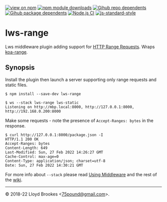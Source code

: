 [![view on npm](https://badgen.net/npm/v/lws-range)](https://www.npmjs.org/package/lws-range)
[![npm module downloads](https://badgen.net/npm/dt/lws-range)](https://www.npmjs.org/package/lws-range)
[![Gihub repo dependents](https://badgen.net/github/dependents-repo/lwsjs/range)](https://github.com/lwsjs/range/network/dependents?dependent_type=REPOSITORY)
[![Gihub package dependents](https://badgen.net/github/dependents-pkg/lwsjs/range)](https://github.com/lwsjs/range/network/dependents?dependent_type=PACKAGE)
[![Node.js CI](https://github.com/lwsjs/range/actions/workflows/node.js.yml/badge.svg)](https://github.com/lwsjs/range/actions/workflows/node.js.yml)
[![js-standard-style](https://img.shields.io/badge/code%20style-standard-brightgreen.svg)](https://github.com/feross/standard)

# lws-range

Lws middleware plugin adding support for [HTTP Range Requests](https://developer.mozilla.org/en-US/docs/Web/HTTP/Range_requests). Wraps [koa-range](https://github.com/koajs/koa-range).

## Synopsis

Install the plugin then launch a server supporting only range requests and static files.

```
$ npm install --save-dev lws-range

$ ws --stack lws-range lws-static
Listening on http://mbp.local:8000, http://127.0.0.1:8000, http://192.168.0.200:8000
```

Make some requests - note the presence of `Accept-Ranges: bytes` in the response.

```
$ curl http://127.0.0.1:8000/package.json -I
HTTP/1.1 200 OK
Accept-Ranges: bytes
Content-Length: 649
Last-Modified: Sun, 27 Feb 2022 14:26:27 GMT
Cache-Control: max-age=0
Content-Type: application/json; charset=utf-8
Date: Sun, 27 Feb 2022 14:30:21 GMT
```

For more info about `--stack` please read [Using Middleware](https://github.com/lwsjs/local-web-server/wiki/Using-middleware) and the rest of the [wiki](https://github.com/lwsjs/local-web-server/wiki/).

* * *

&copy; 2018-22 Lloyd Brookes \<75pound@gmail.com\>.
